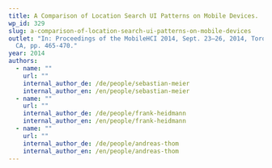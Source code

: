 ```yaml
---
title: A Comparison of Location Search UI Patterns on Mobile Devices.
wp_id: 329
slug: a-comparison-of-location-search-ui-patterns-on-mobile-devices
outlet: "In: Proceedings of the MobileHCI 2014, Sept. 23–26, 2014, Toronto, ON,
  CA, pp. 465-470."
year: 2014
authors:
  - name: ""
    url: ""
    internal_author_de: /de/people/sebastian-meier
    internal_author_en: /en/people/sebastian-meier
  - name: ""
    url: ""
    internal_author_de: /de/people/frank-heidmann
    internal_author_en: /en/people/frank-heidmann
  - name: ""
    url: ""
    internal_author_de: /de/people/andreas-thom
    internal_author_en: /en/people/andreas-thom
---
```

